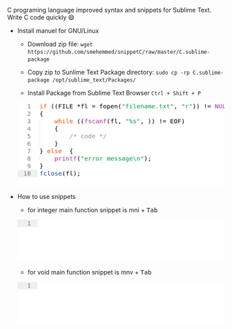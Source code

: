 C programing language improved syntax and snippets for Sublime Text. Write C code quickly :smile:


* Install manuel for GNU/Linux
	* Download zip file: 
	`wget https://github.com/smehemmed/snippetC/raw/master/C.sublime-package`

	* Copy zip to Sunlime Text Package directory:
	`sudo cp -rp C.sublime-package /opt/sublime_text/Packages/`

	* Install Package from Sublime Text Browser `Ctrl + Shift + P`

	![](/cgif/install.gif)


* How to use snippets

	* for integer main function snippet is mni + <kbd>Tab</kbd>

	![](/cgif/maini.gif)

	* for void main function snippet is mnv + <kbd>Tab</kbd>

	![](/cgif/mainV.gif)
